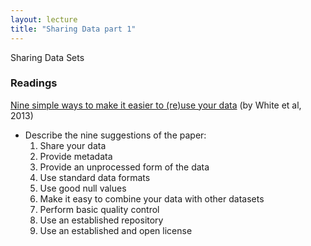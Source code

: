 ```yaml
---
layout: lecture
title: "Sharing Data part 1"
---
```


<p class="message">
  Sharing Data Sets
</p>


### Readings

<a href="http://ojs.library.queensu.ca/index.php/IEE/article/view/4608" target="_blank"><i class="fa fa-newspaper-o" aria-hidden="true"></i> Nine simple ways to make it easier to (re)use your data</a> (by White et al, 2013)


- Describe the nine suggestions of the paper:
	1. Share your data
	2. Provide metadata
	3. Provide an unprocessed form of the data
	4. Use standard data formats
	5. Use good null values
	6. Make it easy to combine your data with other datasets
	7. Perform basic quality control
	8. Use an established repository
	9. Use an established and open license
